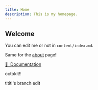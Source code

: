 ```yaml
---
title: Home
description: This is my homepage.
---
```


## Welcome

You can edit me or not in  <code>content/index.md</code>.

Same for the [about](/about) page!

[📖 &nbsp;Documentation](https://content.nuxtjs.org)

 octokit!!

tititi's branch edit